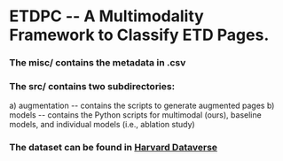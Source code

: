 # ETDPC -- A Multimodality Framework to Classify ETD Pages.

### The misc/ contains the metadata in .csv 
### The src/ contains two subdirectories:
a) augmentation -- contains the scripts to generate augmented pages
b) models -- contains the Python scripts for multimodal (ours), baseline models, and individual models (i.e., ablation study)

### The dataset can be found in [Harvard Dataverse](https://dataverse.harvard.edu/dataset.xhtml?persistentId=doi:10.7910/DVN/MSFVLQ)